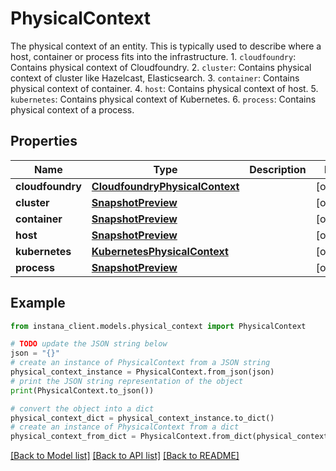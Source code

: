 # PhysicalContext

The physical context of an entity. This is typically used to describe where a host, container or process fits into the infrastructure. 1. `cloudfoundry`: Contains physical context of Cloudfoundry. 2. `cluster`: Contains physical context of cluster like Hazelcast, Elasticsearch. 3. `container`: Contains physical context of container. 4. `host`: Contains physical context of host. 5. `kubernetes`: Contains physical context of Kubernetes. 6. `process`: Contains physical context of a process. 

## Properties

Name | Type | Description | Notes
------------ | ------------- | ------------- | -------------
**cloudfoundry** | [**CloudfoundryPhysicalContext**](CloudfoundryPhysicalContext.md) |  | [optional] 
**cluster** | [**SnapshotPreview**](SnapshotPreview.md) |  | [optional] 
**container** | [**SnapshotPreview**](SnapshotPreview.md) |  | [optional] 
**host** | [**SnapshotPreview**](SnapshotPreview.md) |  | [optional] 
**kubernetes** | [**KubernetesPhysicalContext**](KubernetesPhysicalContext.md) |  | [optional] 
**process** | [**SnapshotPreview**](SnapshotPreview.md) |  | [optional] 

## Example

```python
from instana_client.models.physical_context import PhysicalContext

# TODO update the JSON string below
json = "{}"
# create an instance of PhysicalContext from a JSON string
physical_context_instance = PhysicalContext.from_json(json)
# print the JSON string representation of the object
print(PhysicalContext.to_json())

# convert the object into a dict
physical_context_dict = physical_context_instance.to_dict()
# create an instance of PhysicalContext from a dict
physical_context_from_dict = PhysicalContext.from_dict(physical_context_dict)
```
[[Back to Model list]](../README.md#documentation-for-models) [[Back to API list]](../README.md#documentation-for-api-endpoints) [[Back to README]](../README.md)



